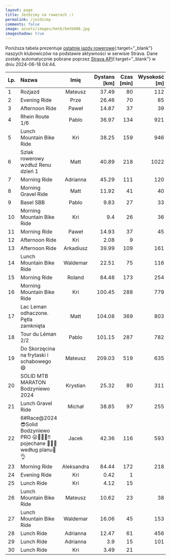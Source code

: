 ```yaml
---
layout: page
title: Jeździmy na rowerach :)
permalink: /jezdzimy
comments: false
image: assets/images/kmtb/kmtb008.jpg
imageshadow: true
---
```


Poniższa tabela prezentuje [ostatnie jazdy rowerowe](https://www.strava.com/clubs/336381){:target="_blank"} naszych klubowiczów na podstawie aktywności w serwisie Strava. Dane zostały automatycznie pobrane poprzez [Strava API](https://developers.strava.com/docs/reference/#api-Clubs-getClubActivitiesById){:target="_blank"} w dniu 2024-06-18 04:44.

Lp. | Nazwa | Imię | Dystans [km] | Czas [min] | Wysokość [m]
:--- | :--- | :---: | ---: | ---: | ---:
1|Rozjazd|Mateusz|37.49|80|112
2|Evening Ride|Prze|26.46|70|85
3|Afternoon Ride|Paweł|14.87|37|39
4|Rhein Route 1/6|Pablo|36.97|134|921
5|Lunch Mountain Bike Ride|Kri|38.25|159|946
6|Szlak rowerowy wzdłuż Renu dzień 1|Matt|40.89|218|1022
7|Morning Ride|Adrianna|45.29|111|120
8|Morning Gravel Ride|Matt|11.92|41|40
9|Basel SBB|Pablo|9.83|27|33
10|Morning Mountain Bike Ride|Kri|9.4|26|36
11|Morning Ride|Paweł|14.93|37|45
12|Afternoon Ride|Kri|2.08|9|
13|Afternoon Ride|Arkadiusz|39.99|109|161
14|Lunch Mountain Bike Ride|Waldemar|22.51|75|116
15|Morning Ride|Roland|84.48|173|254
16|Morning Mountain Bike Ride|Kri|100.45|288|779
17|Lac Leman odhaczone. Pętla zamknięta|Matt|104.08|369|803
18|Tour du Léman 2/2|Pablo|101.15|287|782
19|Do Skorzęcina na frytaski i schabowego 😄|Mateusz|209.03|519|635
20|SOLID MTB MARATON Bodzyniewo 2024|Krystian|25.32|80|311
21|Lunch Gravel Ride|Michał|38.85|97|255
22|6#Race@2024😎Solid Bodzyniewo PRO 😛🚴‍♂️🔥‼️pojechane 💚💚💚według planu💪👌|Jacek|42.36|116|593
23|Morning Ride|Aleksandra|84.44|172|218
24|Evening Ride|Kri|0.42|1|
25|Lunch Ride|Kri|4.12|15|
26|Lunch Mountain Bike Ride|Mateusz|10.62|23|38
27|Lunch Mountain Bike Ride|Waldemar|16.06|45|153
28|Lunch Ride|Adrianna|12.47|61|456
29|Lunch Ride|Adrianna|3.9|15|101
30|Lunch Ride|Kri|3.49|21|
